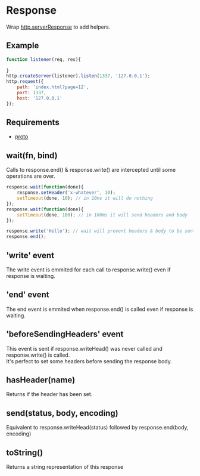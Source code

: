 Response
=============

Wrap [http.serverResponse](http://nodejs.org/api/http.html#http_class_http_serverresponse) to add helpers.

## Example

```javascript
function listener(req, res){
	
}
http.createServer(listener).listen(1337, '127.0.0.1');
http.request({
	path: 'index.html?page=12',
	port: 1337,
	host: '127.0.0.1'
});
```

## Requirements

- [proto](../../../../node_modules/proto)

## wait(fn, bind)

Calls to response.end() & response.write() are intercepted until some operations are over.

```javascript
response.wait(function(done){
	response.setHeader('x-whatever', 10);
	setTimeout(done, 10); // in 10ms it will do nothing
});
response.wait(function(done){
	setTimeout(done, 100); // in 100ms it will send headers and body
});

response.write('Hello'); // wait will prevent headers & body to be sent 
response.end();
```

## 'write' event

The write event is emmited for each call to response.write() even if response is waiting.

## 'end' event

The end event is emmited when response.end() is called even if response is waiting.

## 'beforeSendingHeaders' event

This event is sent if response.writeHead() was never called and response.write() is called.  
It's perfect to set some headers before sending the response body.

## hasHeader(name)

Returns if the header has been set.

## send(status, body, encoding)

Equivalent to response.writeHead(status) followed by response.end(body, encoding)

## toString()

Returns a string representation of this response
